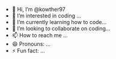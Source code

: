 - 👋 Hi, I’m @kowther97
- 👀 I’m interested in coding ...
- 🌱 I’m currently learning how to code...
- 💞️ I’m looking to collaborate on coding...
- 📫 How to reach me ...
- 😄 Pronouns: ...
- ⚡ Fun fact: ...

<!---
kowther97/kowther97 is a ✨ special ✨ repository because its `README.md` (this file) appears on your GitHub profile.
You can click the Preview link to take a look at your changes.
--->
